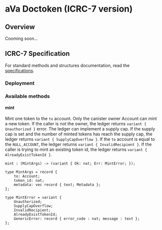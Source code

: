 # aVa Doctoken (ICRC-7 version)

## Overview

Cooming soon...

## ICRC-7 Specification

For standard methods and structures documentation, read the [specifications](https://github.com/dfinity/ICRC/blob/main/ICRCs/ICRC-7/ICRC-7.md).

### Deployment

### Available methods

#### mint

Mint one token to the `to` account. Only the canister owner Account can mint a new token.
If the caller is not the owner, the ledger returns `variant { Unauthorized }` error.
The ledger can implement a supply cap. If the supply cap is set and the number of minted tokens has reach the supply cap, the ledger returns `variant { SupplyCapOverflow }`.
If the `to` account is equal to the `NULL_ACCOUNT`, the ledger returns `variant { InvalidRecipient }`.
If the caller is trying to mint an existing token id, the ledger returns `variant { AlreadyExistTokenId }`.

```candid "Methods" +=
mint : (MintArgs) -> (variant { Ok: nat; Err: MintError; });
```

```candid "Type definitions" +=
type MintArgs = record {
    to: Account;
    token_id: nat;
    metadata: vec record { text; Metadata };
};

type MintError = variant {
    Unauthorized;
    SupplyCapOverflow;
    InvalidRecipient;
    AlreadyExistTokenId;
    GenericError: record { error_code : nat; message : text };
};
```



